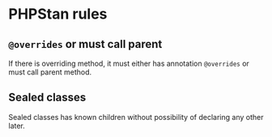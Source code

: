 # PHPStan rules

## `@overrides` or must call parent

If there is overriding method, it must either has annotation `@overrides` or must call parent method.


## Sealed classes

Sealed classes has known children without possibility of declaring any other later. 
